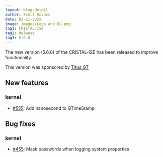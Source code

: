 ```yaml
---
layout: blog-detail
author: Zsolt Kovacs
date: 02-21-2022
image: images/Logo and EU.png
tag1: CRISTAL-iSE
tag2: Release
tag3: 5.6.0
---
```


The new version (5.6.0) of the CRISTAL-iSE has been released to improve functionality.

This version was sponsored by [Titus GT](https://www.titusgt.com)

## New features

### kernel
- [#555](https://github.com/cristal-ise/cristal-ise/issues/555): Add nanosecond to GTimeStamp

## Bug fixes

### kernel
- [#455](https://github.com/cristal-ise/cristal-ise/issues/455): Mask passwords when logging system properties

